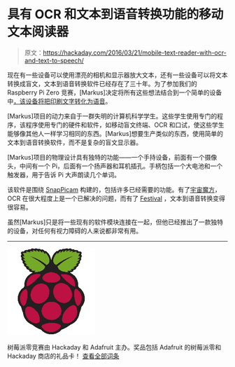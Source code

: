# 具有 OCR 和文本到语音转换功能的移动文本阅读器

> 原文：<https://hackaday.com/2016/03/21/mobile-text-reader-with-ocr-and-text-to-speech/>

现在有一些设备可以使用漂亮的相机和显示器放大文本，还有一些设备可以将文本转换成盲文，文本到语音转换软件已经存在了三十年。为了参加我们的 Raspberry Pi Zero 竞赛，[Markus]决定将所有这些想法结合到一个简单的设备中[，该设备将把印刷文字转化为语音](https://hackaday.io/project/9669-texteye-raspberry-pi-zero-mobile-textreader)。

[Markus]项目的动力来自于一群失明的计算机科学学生。这些学生使用专门的程序，该程序使用专门的硬件和软件，如移动盲文终端、OCR 和口试，使这些学生能够像其他人一样学习相同的东西。[Markus]想要生产类似的东西，使用简单的文本到语音转换软件，而不是复杂的盲文显示器。

[Markus]项目的物理设计具有独特的功能——一个手持设备，前面有一个摄像头，中间有一个 Pi，后面有一个扬声器和耳机插孔。手柄包括一个大电池和一个触发器，用于告诉 Pi 大声朗读几个单词。

该软件是围绕 [SnapPicam](https://learn.adafruit.com/snappicam-raspberry-pi-camera) 构建的，包括许多已经需要的功能。有了[宇宙魔方](https://github.com/tesseract-ocr/tesseract)，OCR 在很大程度上是一个已解决的问题，而有了 [Festival](http://www.cstr.ed.ac.uk/projects/festival/) ，文本到语音转换变得很容易。

虽然[Markus]只是将一些现有的软件模块连接在一起，但他已经推出了一款独特的设备，对任何有视力障碍的人来说都非常有用。

* * *

![Raspberry_Pi_LogoSmall](img/87d7e34f7ac8cc3ae6c8619ad96c149e.png)

树莓派零竞赛由 Hackaday 和 Adafruit 主办。奖品包括 Adafruit 的树莓派零和 Hackaday 商店的礼品卡！
[查看全部词条](https://hackaday.io/submissions/adafruitpizerocontest/list)